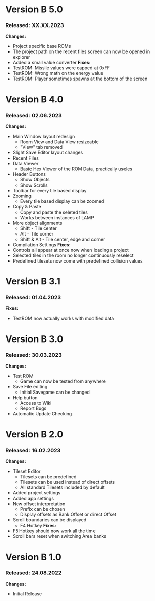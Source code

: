 # Version B 5.0
### Released: XX.XX.2023
**Changes:**
 * Project specific base ROMs
 * The project path on the recent files screen can now be opened in explorer
 * Added a small value converter
**Fixes:** 
 * TestROM: Missile values were capped at 0xFF
 * TestROM: Wrong math on the energy value
 * TestROM: Player sometimes spawns at the bottom of the screen

# Version B 4.0
### Released: 02.06.2023
**Changes:**
 * Main Window layout redesign
   * Room View and Data View resizeable
   * "View" tab removed
 * Slight Save Editor layout changes
 * Recent Files
 * Data Viewer
   * Basic Hex Viewer of the ROM Data, practically useles
 * Header Buttons
   * Show Objects
   * Show Scrolls
 * Toolbar for every tile based display
 * Zooming
   * Every tile based display can be zoomed
 * Copy & Paste
   * Copy and paste the seleted tiles
   * Works between instances of LAMP
 * More object alignments
   * Shift - Tile center
   * Alt - Tile corner
   * Shift & Alt - Tile center, edge and corner
 * Compilation Settings
**Fixes:**
 * Controls all appear at once now when loading a project
 * Selected tiles in the room no longer continuously reselect
 * Predefined tilesets now come with predefined collision values


# Version B 3.1
### Released: 01.04.2023
**Fixes:**
 * TestROM now actually works with modified data


# Version B 3.0
### Released: 30.03.2023
**Changes:**
 * Test ROM
   * Game can now be tested from anywhere
 * Save File editing
   * Initial Savegame can be changed
 * Help button
   * Access to Wiki
   * Report Bugs
 * Automatic Update Checking


# Version B 2.0
### Released: 16.02.2023
**Changes:**
 * Tileset Editor
   * Tilesets can be predefined
   * Tilesets can be used instead of direct offsets
   * All standard Tilesets included by default
 * Added project settings
 * Added app settings
 * New offset interpretation
   * Prefix can be chosen
   * Display offsets as Bank:Offset or direct Offset
 * Scroll boundaries can be displayed
   * F4 Hotkey
**Fixes:**
 * F5 Hotkey should now work all the time
 * Scroll bars reset when switching Area banks


# Version B 1.0
### Released: 24.08.2022
**Changes:**
 * Initial Release